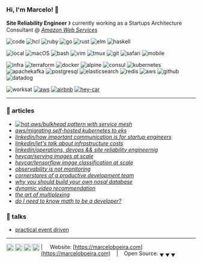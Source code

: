 ### Hi, I'm Marcelo! 🐙

**Site Reliability Engineer** &#12299; currently working as a Startups Architecture Consultant @ _[Amazon Web Services](https://aws.amazon.com)_

![code](https://img.shields.io/static/v1?label=&message=code:&color=555&style=flat-square)
![hcl](https://img.shields.io/static/v1?logo=terraform&label=&message=hcl&color=111&logoColor=AAA&style=flat-square)
![ruby](https://img.shields.io/static/v1?logo=ruby&label=&message=ruby&color=111&logoColor=AAA&style=flat-square)
![go](https://img.shields.io/static/v1?logo=go&label=&message=go&color=111&logoColor=AAA&style=flat-square)
![rust](https://img.shields.io/static/v1?logo=rust&label=&message=rust&color=111&logoColor=AAA&style=flat-square)
![elm](https://img.shields.io/static/v1?logo=elm&label=&message=elm&color=111&logoColor=AAA&style=flat-square)
![haskell](https://img.shields.io/static/v1?logo=haskell&label=&message=haskell&color=111&logoColor=AAA&style=flat-square)

![local](https://img.shields.io/static/v1?label=&message=local:&color=555&style=flat-square)
![macOS](https://img.shields.io/static/v1?logo=apple&label=&message=macOS&color=111&logoColor=AAA&style=flat-square)
![bash](https://img.shields.io/static/v1?logo=gnubash&label=&message=bash&color=111&logoColor=AAA&style=flat-square)
![vim](https://img.shields.io/static/v1?logo=vim&label=&message=vim&color=111&logoColor=AAA&style=flat-square)
![tmux](https://img.shields.io/static/v1?logo=tmux&label=&message=tmux&color=111&logoColor=AAA&style=flat-square)
![git](https://img.shields.io/static/v1?logo=git&label=&message=git&color=111&logoColor=AAA&style=flat-square)
![safari](https://img.shields.io/static/v1?logo=safari&label=&message=safari&color=111&logoColor=AAA&style=flat-square)
![mobile](https://img.shields.io/static/v1?logo=ios&label=&message=iOS&color=111&logoColor=AAA&style=flat-square)

![infra](https://img.shields.io/static/v1?label=&message=infra:&color=555&style=flat-square)
![terraform](https://img.shields.io/static/v1?logo=terraform&label=&message=terraform&color=111&logoColor=AAA&style=flat-square)
![docker](https://img.shields.io/static/v1?logo=docker&label=&message=docker&color=111&logoColor=AAA&style=flat-square)
![alpine](https://img.shields.io/static/v1?logo=alpinelinux&label=&message=alpine&color=111&logoColor=AAA&style=flat-square)
![consul](https://img.shields.io/static/v1?logo=consul&label=&message=consul&color=111&logoColor=AAA&style=flat-square)
![kubernetes](https://img.shields.io/static/v1?logo=kubernetes&label=&message=kubernetes&color=111&logoColor=AAA&style=flat-square)
![apachekafka](https://img.shields.io/static/v1?logo=apachekafka&label=&message=kafka&color=111&logoColor=AAA&style=flat-square)
![postgresql](https://img.shields.io/static/v1?logo=postgresql&label=&message=pgsql&color=111&logoColor=AAA&style=flat-square)
![elasticsearch](https://img.shields.io/static/v1?logo=elasticsearch&label=&message=elasticsearch&color=111&logoColor=AAA&style=flat-square)
![redis](https://img.shields.io/static/v1?logo=redis&label=&message=redis&color=111&logoColor=AAA&style=flat-square)
![aws](https://img.shields.io/static/v1?logo=amazonaws&label=&message=aws&color=111&logoColor=AAA&style=flat-square)
![github](https://img.shields.io/static/v1?logo=github&label=&message=github&color=111&logoColor=AAA&style=flat-square)
![datadog](https://img.shields.io/static/v1?logo=datadog&label=&message=datadog&color=111&logoColor=AAA&style=flat-square)

![worksat](https://img.shields.io/static/v1?label=&message=work:&color=555&style=flat-square)
[![aws](https://img.shields.io/static/v1?logo=amazonaws&label=&message=aws&logoColor=FF9900&color=111&style=flat-square)](https://aws.amazon.com)
[![airbnb](https://img.shields.io/static/v1?logo=airbnb&label=&message=airbnb&color=111&style=flat-square)](https://airbnb.com)
[![hey-car](https://img.shields.io/static/v1?logo=-&label=&message=startups&color=111&style=flat-square)](https://hey.car)

----

### 📰 articles

* [![hot](https://img.shields.io/static/v1?label=&message=new!&logoColor=FFF&color=FF0000&style=flat-square) _aws/bulkhead pattern with service mesh_](https://amzn.to/3xjURqO)
* [_aws/migrating self-hosted kubernetes to eks_](https://bit.ly/KOPS2EKS)
* [_linkedin/how important communication is for startup engineers_](https://bit.ly/3zzRSMT)
* [_linkedin/let's talk about infrastructure costs_](https://bit.ly/3pSONTw)
* [_linkedin/operations, devops && site reliability engineernig_](https://bit.ly/2RREkLq)
* [_heycar/serving images at scale_](https://bit.ly/35sM9ut)
* [_heycar/tensorflow image classification at scale_](https://bit.ly/3cEpD5D)
* [_observability is not monitoring_](https://bit.ly/35c7Aj4)
* [_cornerstores of a productive development team_](https://bit.ly/3xcjeq0)
* [_why you should build your own nosql database_](https://bit.ly/3wvWvVW)
* [_dynamic video recommendation_](https://bit.ly/2TsbNfK)
* [_the art of multiplexing_](https://bit.ly/3pTVkNS)
* [_do I need to know math to be a developer?_](https://bit.ly/3wkGQbY)

### 📼 talks

* [practical event driven](https://bit.ly/35ydZFH)

----

<a href="https://linkedin.com/in/marceloboeira">
  <img align="left" alt="Marcelo's LinkedIn" width="20px" src="https://cdn.jsdelivr.net/npm/simple-icons@v3/icons/linkedin.svg" />
</a>
<a href="https://www.instagram.com/marceloboeira_/">
  <img align="left" alt="Marcelos's Instagram" width="20px" src="https://cdn.jsdelivr.net/npm/simple-icons@v3/icons/instagram.svg" />
</a>
<a href="https://medium.com/@marceloboeira">
  <img align="left" alt="Marcelos's Medium" width="20px" src="https://cdn.jsdelivr.net/npm/simple-icons@v3/icons/medium.svg" />
</a>
<a href="https://soundcloud.com/marceloboeira">
  <img align="left" alt="Marcelos's SoundCloud" width="20px" src="https://cdn.jsdelivr.net/npm/simple-icons@v3/icons/soundcloud.svg" />
</a>

| &nbsp;&nbsp;&nbsp; Website: [https://marceloboeira.com](https://marceloboeira.com) &nbsp;&nbsp;&nbsp;|&nbsp;&nbsp;&nbsp; Open Source: <sub>&#9660; &#9660; &#9660;</sub>
